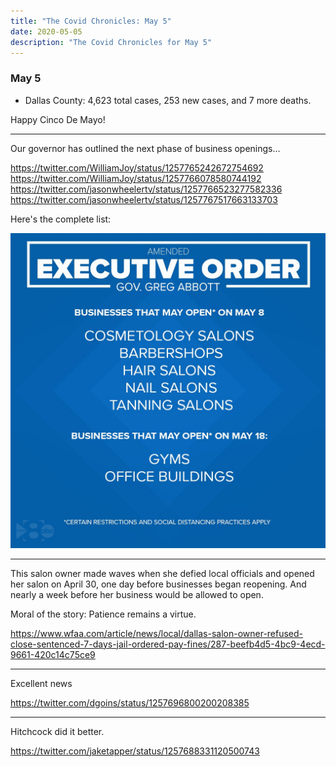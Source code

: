 ```yaml
---
title: "The Covid Chronicles: May 5"
date: 2020-05-05
description: "The Covid Chronicles for May 5"
---
```


### May 5

- Dallas County: 4,623 total cases, 253 new cases, and 7 more deaths.

Happy Cinco De Mayo!

---

Our governor has outlined the next phase of business openings...

<https://twitter.com/WilliamJoy/status/1257765242672754692>
<https://twitter.com/WilliamJoy/status/1257766078580744192>
<https://twitter.com/jasonwheelertv/status/1257766523277582336>
<https://twitter.com/jasonwheelertv/status/1257767517663133703>

Here's the complete list:

![Allowed reopenings for May 8 & 18](abbott_order_v2.jpg)

---

This salon owner made waves when she defied local officials and opened her salon on April 30, one day before businesses began reopening. And nearly a week before her business would be allowed to open.

Moral of the story: Patience remains a virtue.

<https://www.wfaa.com/article/news/local/dallas-salon-owner-refused-close-sentenced-7-days-jail-ordered-pay-fines/287-beefb4d5-4bc9-4ecd-9661-420c14c75ce9>

---

Excellent news

<https://twitter.com/dgoins/status/1257696800200208385>

---

Hitchcock did it better.

<https://twitter.com/jaketapper/status/1257688331120500743>
